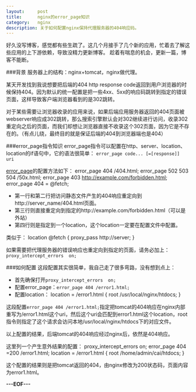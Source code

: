```yaml
---
layout:     post
title:      nginx的error_page知识
category:   nginx
description: 关于如何配置nginx保持代理服务器的404响应码。
---
```


好久没写博客，感觉都有些生疏了。这几个月接手了几个新的应用，忙着去了解这些应用的上下游依赖，导致没精力更新博客。
趁着有喘息的机会，更新一篇，博客不能断。

###背景
服务器上的结构：nginx+tomcat，nginx做代理。

某天开发找到我说想要把后端的404 http response code返回到用户浏览器的时候保持404。因为默认的统一配置是把一些4xx、5xx的响应码跳转到指定的错误页面，这样导致客户端浏览器看到的是302跳转。

对于某些需要让浏览器收录的应用来说，如果后端应用服务器返回的404页面被webserver响应成302跳转，那么搜索引擎默认会对302继续进行访问，收录302重定向之后的页面，而我们却想让浏览器直接不收录这个302页面，因为它是不存在的。（有点儿绕，最终目的就是保证后端的404到浏览器端也是404）

###error_page指令知识
error_page指令可以配置在http、server、location、location的if语句中，它的语法很简单：
`error_page code... [=[response]] uri`

[error_page][]的配置方法如下：
     error_page   404          /404.html;
     error_page   502 503 504  /50x.html;
     error_page   403          http://example.com/forbidden.html;
     error_page   404          = @fetch;

*   第一行和第二行把访问静态文件产生的404响应重定向到http://server_name/404.html页面。
*   第三行则直接重定向到指定的http://example.com/forbidden.html（可以是外站）
*   第四行则是指定到一个location，这个location一定要在配置文件中配置。

类似于：
     location @fetch {
          proxy_pass http://server;
     }

如果需要把代理服务器的错误响应也重定向到指定的页面，请务必加上：
`proxy_intercept_errors  on;`


###如何配置
这段配置其实很简单，我自己走了很多弯路，没有想到点上：

*   首先确保打开`proxy_intercept_errors  on;`
*   配置error_page：`error_page 404 /error1.html;`
*   配置location：
     location = /error1.html {
          root /usr/local/nginx/htdocs;
     }

这段配置`error_page 404 /error1.html;`指定把tomcat的404响应在nginx内部重写为/error1.html这个uri，然后这个uri会匹配到error1.html这个location，root指令则指定了这个请求会访问本地/usr/local/nginx/htdocs下的对应文件。

以上配置的结果，后端tomcat的404响应经过nginx后，依然是404响应。

这里列一个产生意外结果的配置：
     proxy_intercept_errors  on;
     error_page 404 =200 /error1.html;
     location = /error1.html {
          root /home/admin/cai/htdocs;
     }

这个配置的结果则是把tomcat返回的404，由nginx修改为200状态码，页面内容为error1.html。

**---EOF---**

[error_page]:   http://wiki.nginx.org/HttpCoreModule#error_page "error_page"
